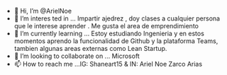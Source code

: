 - 👋 Hi, I’m @ArielNoe 
- 👀 I’m interes ted in ...
 Impartir ajedrez , doy clases a cualquier persona que le interese aprender . Me gusta el area de emprendimiento
- 🌱 I’m currently learning ...    Estoy estudiando Ingenieria y en estos momentos aprendo la funcionalidad de Github y la plataforma Teams, tambien algunas areas externas como Lean Startup.
- 💞️ I’m looking to collaborate on ... Microsoft 
- 📫 How to reach me ...IG: Shaneart15 & IN: Ariel Noe Zarco Arias

<!---
ArielNoe/ArielNoe is a ✨ special ✨ repository because its `README.md` (this file) appears on your GitHub profile.
You can click the Preview link to take a look at your changes.
--->

